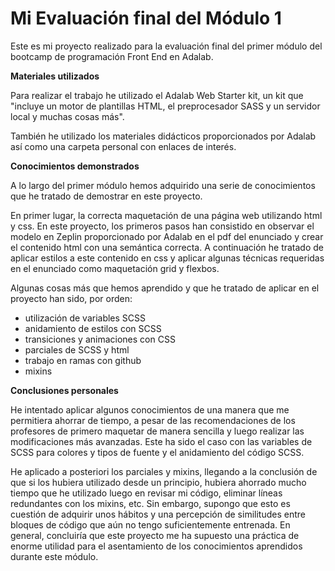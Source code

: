 # Mi Evaluación final del Módulo 1

Este es mi proyecto realizado para la evaluación final del primer módulo del bootcamp de programación Front End en Adalab.

**Materiales utilizados**

Para realizar el trabajo he utilizado el Adalab Web Starter kit, un kit que "incluye un motor de plantillas HTML, el preprocesador SASS y un servidor local y muchas cosas más". 

También he utilizado los materiales didácticos proporcionados por Adalab así como una carpeta personal con enlaces de interés.

**Conocimientos demonstrados**

A lo largo del primer módulo hemos adquirido una serie de conocimientos que he tratado de demostrar en este proyecto. 

En primer lugar, la correcta maquetación de una página web utilizando html y css. En este proyecto, los primeros pasos han consistido en observar el modelo en Zeplin proporcionado por Adalab en el pdf del enunciado y crear el contenido html con una semántica correcta. A continuación he tratado de aplicar estilos a este contenido en css y aplicar algunas técnicas requeridas en el enunciado como maquetación grid y flexbos.

Algunas cosas más que hemos aprendido y que he tratado de aplicar en el proyecto han sido, por orden:
- utilización de variables SCSS
- anidamiento de estilos con SCSS
- transiciones y animaciones con CSS
- parciales de SCSS y html
- trabajo en ramas con github
- mixins

**Conclusiones personales**

He intentado aplicar algunos conocimientos de una manera que me permitiera ahorrar de tiempo, a pesar de las recomendaciones de los profesores de primero maquetar de manera sencilla y luego realizar las modificaciones más avanzadas. Este ha sido el caso con las variables de SCSS para colores y tipos de fuente y el anidamiento del código SCSS.

He aplicado a posteriori los parciales y mixins, llegando a la conclusión de que si los hubiera utilizado desde un principio, hubiera ahorrado mucho tiempo que he utilizado luego en revisar mi código, eliminar líneas redundantes con los mixins, etc. Sin embargo, supongo que esto es cuestión de adquirir unos hábitos y una percepción  de similitudes entre bloques de código que aún no tengo suficientemente entrenada. En general, concluiría que este proyecto me ha supuesto una práctica de enorme utilidad para el asentamiento de los conocimientos aprendidos durante este módulo. 

